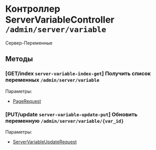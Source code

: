 # Контроллер ServerVariableController `/admin/server/variable`

Сервер-Переменные

## Методы

### [GET/index `server-variable-index-get`] Получить список переменных `/admin/server/variable`

Параметры: 

- [PageRequest](../OBJECT.md#PageRequest) 

### [PUT/update `server-variable-update-put`] Обновить переменную `/admin/server/variable/{var_id}`

Параметры: 

- [ServerVariableUpdateRequest](../OBJECT.md#ServerVariableUpdateRequest) 
